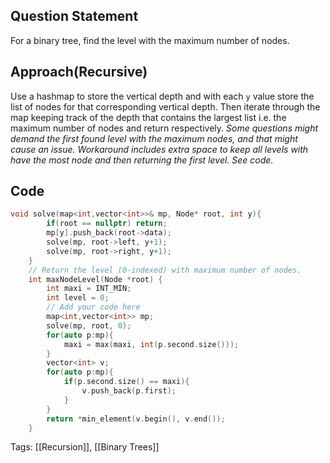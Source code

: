 ## Question Statement
For a binary tree, find the level with the maximum number of nodes.
## Approach(Recursive)
Use a hashmap to store the vertical depth and with each `y` value store the list of nodes for that corresponding vertical depth. Then iterate through the map keeping track of the depth that contains the largest list i.e. the maximum number of nodes and return respectively. *Some questions might demand the first found level with the maximum nodes, and that might cause an issue. Workaround includes extra space to keep all levels with have the most node and then returning the first level. See code.*
## Code
```cpp
void solve(map<int,vector<int>>& mp, Node* root, int y){
        if(root == nullptr) return;
        mp[y].push_back(root->data);
        solve(mp, root->left, y+1);
        solve(mp, root->right, y+1);
    }
    // Return the level (0-indexed) with maximum number of nodes.
    int maxNodeLevel(Node *root) {
        int maxi = INT_MIN;
        int level = 0;
        // Add your code here
        map<int,vector<int>> mp;
        solve(mp, root, 0);
        for(auto p:mp){
            maxi = max(maxi, int(p.second.size()));
        }
        vector<int> v;
        for(auto p:mp){
            if(p.second.size() == maxi){
                v.push_back(p.first);
            }
        }
        return *min_element(v.begin(), v.end());
    }
```
Tags: [[Recursion]], [[Binary Trees]]